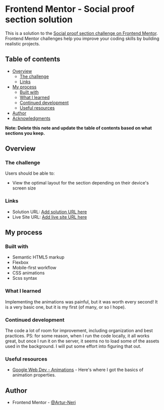 # Frontend Mentor - Social proof section solution

This is a solution to the [Social proof section challenge on Frontend Mentor](https://www.frontendmentor.io/challenges/social-proof-section-6e0qTv_bA). Frontend Mentor challenges help you improve your coding skills by building realistic projects. 

## Table of contents

- [Overview](#overview)
  - [The challenge](#the-challenge)
  - [Links](#links)
- [My process](#my-process)
  - [Built with](#built-with)
  - [What I learned](#what-i-learned)
  - [Continued development](#continued-development)
  - [Useful resources](#useful-resources)
- [Author](#author)
- [Acknowledgments](#acknowledgments)

**Note: Delete this note and update the table of contents based on what sections you keep.**

## Overview

### The challenge

Users should be able to:

- View the optimal layout for the section depending on their device's screen size

### Links

- Solution URL: [Add solution URL here](https://your-solution-url.com)
- Live Site URL: [Add live site URL here](https://your-live-site-url.com)

## My process

### Built with

- Semantic HTML5 markup
- Flexbox
- Mobile-first workflow
- CSS animations
- Scss syntax 

### What I learned

Implementing the animations was painful, but it was worth every second! It is a very basic one, but it is my first (of many, or so I hope).

### Continued development

The code a lot of room for improvement, including organization and best practices. PS: for some reason, when I run the code locally, it all works great, but once I run it on the server, it seems no to load some of the assets used in the background. I will put some effort into figuring that out.

### Useful resources

- [Google Web Dev - Animations](https://web.dev/learn/css/animations/) - Here's where I got the basics of animation properties.

## Author

- Frontend Mentor - [@Artur-Neri](https://www.frontendmentor.io/profile/Artur-Neri)
